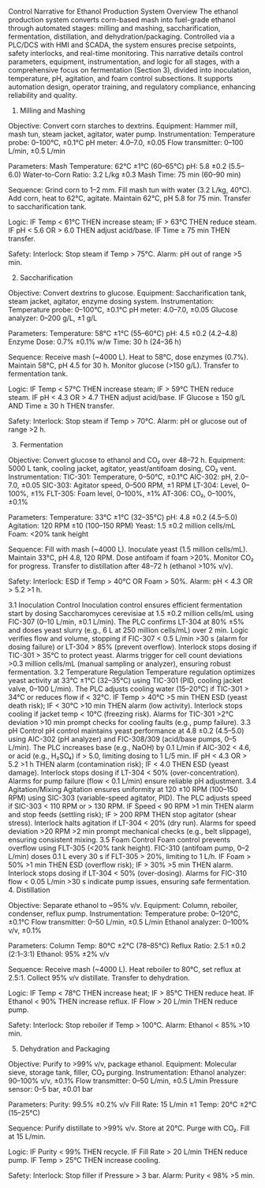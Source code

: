 Control Narrative for Ethanol Production System
Overview
The ethanol production system converts corn-based mash into fuel-grade ethanol through automated stages: milling and mashing, saccharification, fermentation, distillation, and dehydration/packaging. Controlled via a PLC/DCS with HMI and SCADA, the system ensures precise setpoints, safety interlocks, and real-time monitoring. This narrative details control parameters, equipment, instrumentation, and logic for all stages, with a comprehensive focus on fermentation (Section 3), divided into inoculation, temperature, pH, agitation, and foam control subsections. It supports automation design, operator training, and regulatory compliance, enhancing reliability and quality.
1. Milling and Mashing

Objective: Convert corn starches to dextrins.
Equipment: Hammer mill, mash tun, steam jacket, agitator, water pump.
Instrumentation:
Temperature probe: 0–100°C, ±0.1°C
pH meter: 4.0–7.0, ±0.05
Flow transmitter: 0–100 L/min, ±0.5 L/min


Parameters:
Mash Temperature: 62°C ±1°C (60–65°C)
pH: 5.8 ±0.2 (5.5–6.0)
Water-to-Corn Ratio: 3.2 L/kg ±0.3
Mash Time: 75 min (60–90 min)


Sequence:
Grind corn to 1–2 mm.
Fill mash tun with water (3.2 L/kg, 40°C).
Add corn, heat to 62°C, agitate.
Maintain 62°C, pH 5.8 for 75 min.
Transfer to saccharification tank.


Logic:
IF Temp < 61°C THEN increase steam; IF > 63°C THEN reduce steam.
IF pH < 5.6 OR > 6.0 THEN adjust acid/base.
IF Time ≥ 75 min THEN transfer.


Safety:
Interlock: Stop steam if Temp > 75°C.
Alarm: pH out of range >5 min.



2. Saccharification

Objective: Convert dextrins to glucose.
Equipment: Saccharification tank, steam jacket, agitator, enzyme dosing system.
Instrumentation:
Temperature probe: 0–100°C, ±0.1°C
pH meter: 4.0–7.0, ±0.05
Glucose analyzer: 0–200 g/L, ±1 g/L


Parameters:
Temperature: 58°C ±1°C (55–60°C)
pH: 4.5 ±0.2 (4.2–4.8)
Enzyme Dose: 0.7% ±0.1% w/w
Time: 30 h (24–36 h)


Sequence:
Receive mash (~4000 L).
Heat to 58°C, dose enzymes (0.7%).
Maintain 58°C, pH 4.5 for 30 h.
Monitor glucose (>150 g/L).
Transfer to fermentation tank.


Logic:
IF Temp < 57°C THEN increase steam; IF > 59°C THEN reduce steam.
IF pH < 4.3 OR > 4.7 THEN adjust acid/base.
IF Glucose ≥ 150 g/L AND Time ≥ 30 h THEN transfer.


Safety:
Interlock: Stop steam if Temp > 70°C.
Alarm: pH or glucose out of range >2 h.



3. Fermentation

Objective: Convert glucose to ethanol and CO₂ over 48–72 h.
Equipment: 5000 L tank, cooling jacket, agitator, yeast/antifoam dosing, CO₂ vent.
Instrumentation:
TIC-301: Temperature, 0–50°C, ±0.1°C
AIC-302: pH, 2.0–7.0, ±0.05
SIC-303: Agitator speed, 0–500 RPM, ±1 RPM
LT-304: Level, 0–100%, ±1%
FLT-305: Foam level, 0–100%, ±1%
AT-306: CO₂, 0–100%, ±0.1%


Parameters:
Temperature: 33°C ±1°C (32–35°C)
pH: 4.8 ±0.2 (4.5–5.0)
Agitation: 120 RPM ±10 (100–150 RPM)
Yeast: 1.5 ±0.2 million cells/mL
Foam: <20% tank height


Sequence:
Fill with mash (~4000 L).
Inoculate yeast (1.5 million cells/mL).
Maintain 33°C, pH 4.8, 120 RPM.
Dose antifoam if foam >20%.
Monitor CO₂ for progress.
Transfer to distillation after 48–72 h (ethanol >10% v/v).


Safety:
Interlock: ESD if Temp > 40°C OR Foam > 50%.
Alarm: pH < 4.3 OR > 5.2 >1 h.



3.1 Inoculation Control
Inoculation control ensures efficient fermentation start by dosing Saccharomyces cerevisiae at 1.5 ±0.2 million cells/mL using FIC-307 (0–10 L/min, ±0.1 L/min). The PLC confirms LT-304 at 80% ±5% and doses yeast slurry (e.g., 6 L at 250 million cells/mL) over 2 min. Logic verifies flow and volume, stopping if FIC-307 < 0.5 L/min >30 s (alarm for dosing failure) or LT-304 > 85% (prevent overflow). Interlock stops dosing if TIC-301 > 35°C to protect yeast. Alarms trigger for cell count deviations >0.3 million cells/mL (manual sampling or analyzer), ensuring robust fermentation.
3.2 Temperature Regulation
Temperature regulation optimizes yeast activity at 33°C ±1°C (32–35°C) using TIC-301 (PID, cooling jacket valve, 0–100 L/min). The PLC adjusts cooling water (15–20°C) if TIC-301 > 34°C or reduces flow if < 32°C. IF Temp > 40°C >5 min THEN ESD (yeast death risk); IF < 30°C >10 min THEN alarm (low activity). Interlock stops cooling if jacket temp < 10°C (freezing risk). Alarms for TIC-301 >2°C deviation >10 min prompt checks for cooling faults (e.g., pump failure).
3.3 pH Control
pH control maintains yeast performance at 4.8 ±0.2 (4.5–5.0) using AIC-302 (pH analyzer) and FIC-308/309 (acid/base pumps, 0–5 L/min). The PLC increases base (e.g., NaOH) by 0.1 L/min if AIC-302 < 4.6, or acid (e.g., H₂SO₄) if > 5.0, limiting dosing to 1 L/5 min. IF pH < 4.3 OR > 5.2 >1 h THEN alarm (contamination risk); IF < 4.0 THEN ESD (yeast damage). Interlock stops dosing if LT-304 < 50% (over-concentration). Alarms for pump failure (flow < 0.1 L/min) ensure reliable pH adjustment.
3.4 Agitation/Mixing
Agitation ensures uniformity at 120 ±10 RPM (100–150 RPM) using SIC-303 (variable-speed agitator, PID). The PLC adjusts speed if SIC-303 < 110 RPM or > 130 RPM. IF Speed < 90 RPM >1 min THEN alarm and stop feeds (settling risk); IF > 200 RPM THEN stop agitator (shear stress). Interlock halts agitation if LT-304 < 20% (dry run). Alarms for speed deviation >20 RPM >2 min prompt mechanical checks (e.g., belt slippage), ensuring consistent mixing.
3.5 Foam Control
Foam control prevents overflow using FLT-305 (<20% tank height). FIC-310 (antifoam pump, 0–2 L/min) doses 0.1 L every 30 s if FLT-305 > 20%, limiting to 1 L/h. IF Foam > 50% >1 min THEN ESD (overflow risk); IF > 30% >5 min THEN alarm. Interlock stops dosing if LT-304 < 50% (over-dosing). Alarms for FIC-310 flow < 0.05 L/min >30 s indicate pump issues, ensuring safe fermentation.
4. Distillation

Objective: Separate ethanol to ~95% v/v.
Equipment: Column, reboiler, condenser, reflux pump.
Instrumentation:
Temperature probe: 0–120°C, ±0.1°C
Flow transmitter: 0–50 L/min, ±0.5 L/min
Ethanol analyzer: 0–100% v/v, ±0.1%


Parameters:
Column Temp: 80°C ±2°C (78–85°C)
Reflux Ratio: 2.5:1 ±0.2 (2:1–3:1)
Ethanol: 95% ±2% v/v


Sequence:
Receive mash (~4000 L).
Heat reboiler to 80°C, set reflux at 2.5:1.
Collect 95% v/v distillate.
Transfer to dehydration.


Logic:
IF Temp < 78°C THEN increase heat; IF > 85°C THEN reduce heat.
IF Ethanol < 90% THEN increase reflux.
IF Flow > 20 L/min THEN reduce pump.


Safety:
Interlock: Stop reboiler if Temp > 100°C.
Alarm: Ethanol < 85% >10 min.



5. Dehydration and Packaging

Objective: Purify to >99% v/v, package ethanol.
Equipment: Molecular sieve, storage tank, filler, CO₂ purging.
Instrumentation:
Ethanol analyzer: 90–100% v/v, ±0.1%
Flow transmitter: 0–50 L/min, ±0.5 L/min
Pressure sensor: 0–5 bar, ±0.01 bar


Parameters:
Purity: 99.5% ±0.2% v/v
Fill Rate: 15 L/min ±1
Temp: 20°C ±2°C (15–25°C)


Sequence:
Purify distillate to >99% v/v.
Store at 20°C.
Purge with CO₂.
Fill at 15 L/min.


Logic:
IF Purity < 99% THEN recycle.
IF Fill Rate > 20 L/min THEN reduce pump.
IF Temp > 25°C THEN increase cooling.


Safety:
Interlock: Stop filler if Pressure > 3 bar.
Alarm: Purity < 98% >5 min.



